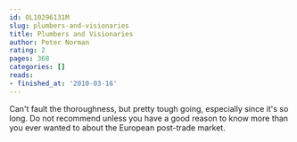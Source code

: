 ```yaml
---
id: OL10296131M
slug: plumbers-and-visionaries
title: Plumbers and Visionaries
author: Peter Norman
rating: 2
pages: 368
categories: []
reads:
- finished_at: '2010-03-16'
---
```

Can't fault the thoroughness, but pretty tough going, especially since it's so long. Do not recommend unless you have a good reason to know more than you ever wanted to about the European post-trade market.
